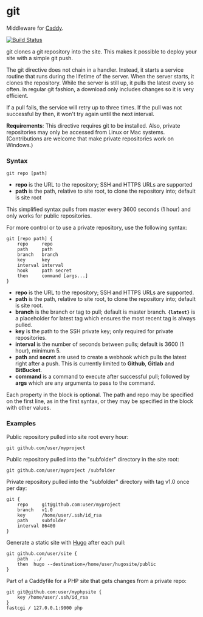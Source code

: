 # git

Middleware for [Caddy](https://caddyserver.com).

[![Build Status](https://img.shields.io/travis/mholt/caddy.svg?style=flat-square)](https://travis-ci.org/abiosoft/caddy-git)

git clones a git repository into the site. This makes it possible to deploy your site with a simple git push.

The git directive does not chain in a handler. Instead, it starts a service routine that runs during the lifetime of the server. When the server starts, it clones the repository. While the server is still up, it pulls the latest every so often. In regular git fashion, a download only includes changes so it is very efficient.

If a pull fails, the service will retry up to three times. If the pull was not successful by then, it won't try again until the next interval.

**Requirements**: This directive requires git to be installed. Also, private repositories may only be accessed from Linux or Mac systems. (Contributions are welcome that make private repositories work on Windows.)

### Syntax

```
git repo [path]
```
* **repo** is the URL to the repository; SSH and HTTPS URLs are supported
* **path** is the path, relative to site root, to clone the repository into; default is site root

This simplified syntax pulls from master every 3600 seconds (1 hour) and only works for public repositories.

For more control or to use a private repository, use the following syntax:

```
git [repo path] {
	repo     repo
    path     path
	branch   branch
	key      key
	interval interval
	hook     path secret
	then     command [args...]
}
```
* **repo** is the URL to the repository; SSH and HTTPS URLs are supported.
* **path** is the path, relative to site root, to clone the repository into; default is site root.
* **branch** is the branch or tag to pull; default is master branch. **`{latest}`** is a placeholder for latest tag which ensures the most recent tag is always pulled.
* **key** is the path to the SSH private key; only required for private repositories.
* **interval** is the number of seconds between pulls; default is 3600 (1 hour), minimum 5.
* **path** and **secret** are used to create a webhook which pulls the latest right after a push. This is currently limited to **Github**, **Gitlab** and **BitBucket**.
* **command** is a command to execute after successful pull; followed by **args** which are any arguments to pass to the command.

Each property in the block is optional. The path and repo may be specified on the first line, as in the first syntax, or they may be specified in the block with other values.

### Examples

Public repository pulled into site root every hour:
```
git github.com/user/myproject
```

Public repository pulled into the "subfolder" directory in the site root:
```
git github.com/user/myproject /subfolder
```

Private repository pulled into the "subfolder" directory with tag v1.0 once per day:
```
git {
	repo     git@github.com:user/myproject
	branch   v1.0
	key      /home/user/.ssh/id_rsa
	path     subfolder
	interval 86400
}
```

Generate a static site with [Hugo](http://gohugo.io) after each pull:
```
git github.com/user/site {
	path  ../
	then  hugo --destination=/home/user/hugosite/public
}
```

Part of a Caddyfile for a PHP site that gets changes from a private repo:
```
git git@github.com:user/myphpsite {
	key /home/user/.ssh/id_rsa
}
fastcgi / 127.0.0.1:9000 php
```

